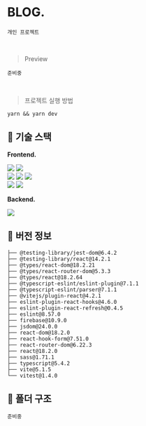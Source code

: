 # BLOG.

`개인 프로젝트`

<br/>

> Preview

`준비중`

<br/>

> 프로젝트 실행 방법

```
yarn && yarn dev
```



## 💎 기술 스택

**Frontend.**

<img src="https://img.shields.io/badge/Typescript-3178C6?style=flat-round&logo=Typescript&logoColor=white"/> <img src="https://img.shields.io/badge/React-6EC0EB?style=flat-round&logo=React&logoColor=white"/> <br/> <img src="https://img.shields.io/badge/ReactRouterDom-CA4245?style=flat-round&logo=reactrouter&logoColor=white"/> <img src="https://img.shields.io/badge/ReactHookForm-EC5990?style=flat-round&logo=reacthookform&logoColor=white"/> <img src="https://img.shields.io/badge/Sass-CC6699?style=flat-round&logo=Sass&logoColor=white"/> <br/>  <img src="https://img.shields.io/badge/Vite-646CFF?style=flat-round&logo=Vite&logoColor=white"/> <img src="https://img.shields.io/badge/Vitest-6E9F18?style=flat-round&logo=Vitest&logoColor=white"/> 

**Backend.**

<img src="https://img.shields.io/badge/Firebase-FFCA28?style=flat-round&logo=Firebase&logoColor=white&color=yellow"/>


## 💎 버전 정보

```
├── @testing-library/jest-dom@6.4.2
├── @testing-library/react@14.2.1
├── @types/react-dom@18.2.21 
├── @types/react-router-dom@5.3.3
├── @types/react@18.2.64     
├── @typescript-eslint/eslint-plugin@7.1.1
├── @typescript-eslint/parser@7.1.1
├── @vitejs/plugin-react@4.2.1
├── eslint-plugin-react-hooks@4.6.0
├── eslint-plugin-react-refresh@0.4.5
├── eslint@8.57.0
├── firebase@10.9.0
├── jsdom@24.0.0
├── react-dom@18.2.0
├── react-hook-form@7.51.0    
├── react-router-dom@6.22.3   
├── react@18.2.0
├── sass@1.71.1
├── typescript@5.4.2
├── vite@5.1.5
└── vitest@1.4.0
```

## 💎 폴더 구조

`준비중`



